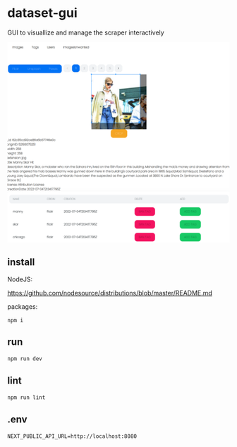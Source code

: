 # dataset-gui

GUI to visuallize and manage the scraper interactively

![image_page](/images/image_page_snapshot.png)

## install

NodeJS:

https://github.com/nodesource/distributions/blob/master/README.md

packages:

    npm i

## run

    npm run dev

## lint

    npm run lint

## .env

    NEXT_PUBLIC_API_URL=http://localhost:8080